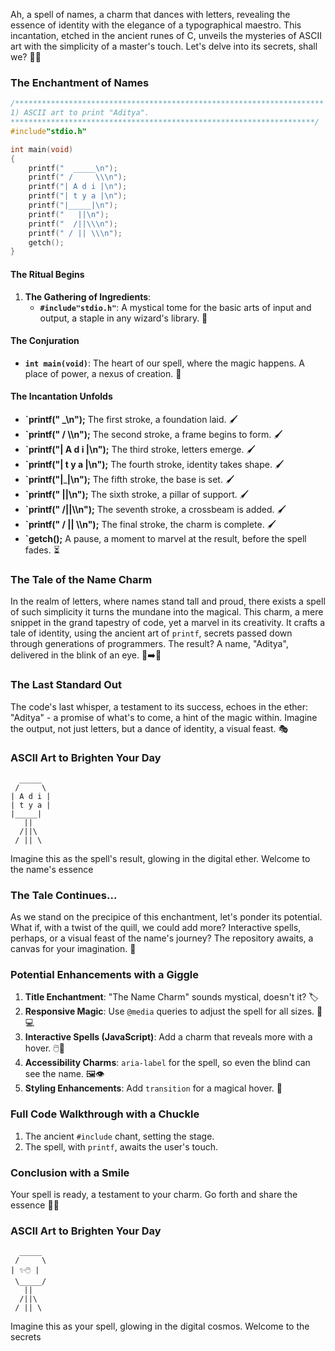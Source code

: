 Ah, a spell of names, a charm that dances with letters, revealing the essence of identity with the elegance of a typographical maestro. This incantation, etched in the ancient runes of C, unveils the mysteries of ASCII art with the simplicity of a master's touch. Let's delve into its secrets, shall we? 📜✨

### The Enchantment of Names

```c
/*********************************************************************
1) ASCII art to print "Aditya".
********************************************************************/
#include"stdio.h"

int main(void)
{
    printf("  _____\n");
    printf(" /     \\\n");
    printf("| A d i |\n");
    printf("| t y a |\n");
    printf("|_____|\n");
    printf("   ||\n");
    printf("  /||\\\n");
    printf(" / || \\\n");
    getch();
}
```

#### The Ritual Begins

1. **The Gathering of Ingredients**:
    - **`#include"stdio.h"`**: A mystical tome for the basic arts of input and output, a staple in any wizard's library. 📖

#### The Conjuration

-   **`int main(void)`**: The heart of our spell, where the magic happens. A place of power, a nexus of creation. 🌟

#### The Incantation Unfolds

-   **`printf(" **\_**\n");** The first stroke, a foundation laid. 🖌️
-   **`printf(" / \\\n");** The second stroke, a frame begins to form. 🖌️
-   **`printf("| A d i |\n");** The third stroke, letters emerge. 🖌️
-   **`printf("| t y a |\n");** The fourth stroke, identity takes shape. 🖌️
-   **`printf("|**\_**|\n");** The fifth stroke, the base is set. 🖌️
-   **`printf(" ||\n");** The sixth stroke, a pillar of support. 🖌️
-   **`printf(" /||\\\n");** The seventh stroke, a crossbeam is added. 🖌️
-   **`printf(" / || \\\n");** The final stroke, the charm is complete. 🖌️
-   **`getch();** A pause, a moment to marvel at the result, before the spell fades. ⏳

### The Tale of the Name Charm

In the realm of letters, where names stand tall and proud, there exists a spell of such simplicity it turns the mundane into the magical. This charm, a mere snippet in the grand tapestry of code, yet a marvel in its creativity. It crafts a tale of identity, using the ancient art of `printf`, secrets passed down through generations of programmers. The result? A name, "Aditya", delivered in the blink of an eye. 🐌➡️🚀

### The Last Standard Out

The code's last whisper, a testament to its success, echoes in the ether: "Aditya" - a promise of what's to come, a hint of the magic within. Imagine the output, not just letters, but a dance of identity, a visual feast. 🎭

### ASCII Art to Brighten Your Day

```
  _____
 /     \
| A d i |
| t y a |
|_____|
   ||
  /||\
 / || \
```

Imagine this as the spell's result, glowing in the digital ether. Welcome to the name's essence

### The Tale Continues...

As we stand on the precipice of this enchantment, let's ponder its potential. What if, with a twist of the quill, we could add more? Interactive spells, perhaps, or a visual feast of the name's journey? The repository awaits, a canvas for your imagination. 🎨

### Potential Enhancements with a Giggle

1. **Title Enchantment**: "The Name Charm" sounds mystical, doesn't it? 🏷️
2. **Responsive Magic**: Use `@media` queries to adjust the spell for all sizes. 📱💻
3. **Interactive Spells (JavaScript)**: Add a charm that reveals more with a hover. 🖱️🔮
4. **Accessibility Charms**: `aria-label` for the spell, so even the blind can see the name. 🖼️👁️
5. **Styling Enhancements**: Add `transition` for a magical hover. 🌟

### Full Code Walkthrough with a Chuckle

1. The ancient `#include` chant, setting the stage.
2. The spell, with `printf`, awaits the user's touch.

### Conclusion with a Smile

Your spell is ready, a testament to your charm. Go forth and share the essence 🎉🔮

### ASCII Art to Brighten Your Day

```
  _____
 /     \
| ✨🖱️ |
 \_____/
   ||
  /||\
 / || \
```

Imagine this as your spell, glowing in the digital cosmos. Welcome to the secrets
